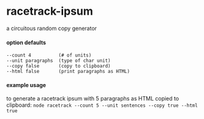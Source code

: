# racetrack-ipsum

a circuitous random copy generator

#### option defaults
```
--count 4          (# of units)
--unit paragraphs  (type of char unit)
--copy false       (copy to clipboard)
--html false       (print paragraphs as HTML)  
```

#### example usage

to generate a racetrack ipsum with 5 paragraphs as HTML copied to clipboard:
`node racetrack --count 5 --unit sentences --copy true --html true`
